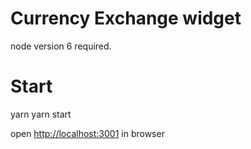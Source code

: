 # Currency Exchange widget

node version 6 required.

# Start
yarn
yarn start

open [http://localhost:3001](http://localhost:3001) in browser